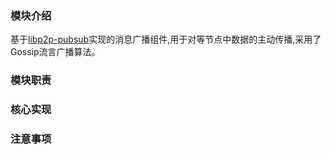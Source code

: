 ### 模块介绍
基于[libp2p-pubsub](github.com/libp2p/go-libp2p-pubsub)实现的消息广播组件,用于对等节点中数据的主动传播,采用了Gossip流言广播算法。

### 模块职责


### 核心实现


### 注意事项